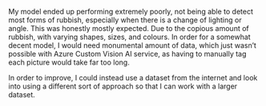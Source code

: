 My model ended up performing extremely poorly, not being able to detect most forms of rubbish, especially when there is a change of lighting or angle. This was honestly mostly expected. Due to the copious amount of rubbish, with varying shapes, sizes, and colours. In order for a somewhat decent model, I would need monumental amount of data, which just wasn’t possible with Azure Custom Vision AI service, as having to manually tag each picture would take far too long.

In order to improve, I could instead use a dataset from the internet and look into using a different sort of approach so that I can work with a larger dataset.  

